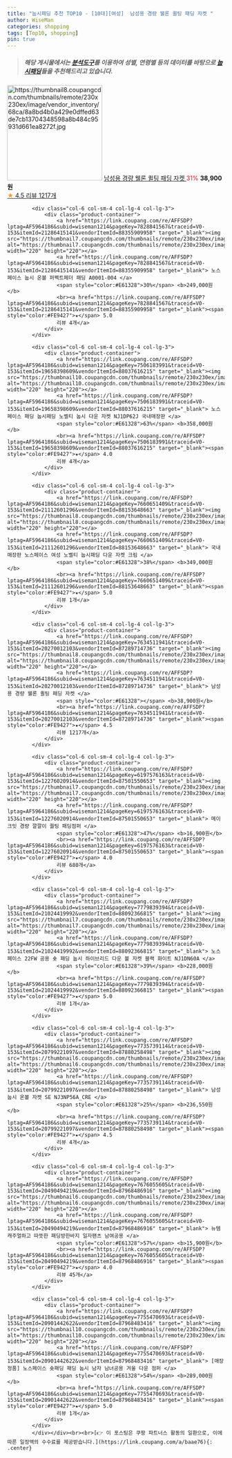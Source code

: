 ```yaml
---
title: "눕시패딩 추천 TOP10 - [10대][여성]  남성용 경량 웰론 퀼팅 패딩 자켓 "
author: WiseMan
categories: shopping
tags: [Top10, shopping]
pin: true
---
```


> ##### 해당 게시물에서는 [**분석도구**](https://itemscout.io/)를 이용하여 **성별**, **연령별** 등의 데이터를 바탕으로 [**눕시패딩**](https://link.coupang.com/a/baae76)들을 추천해드리고 있습니다.
<div class="container"><div class="row">
            <div class="col-6 col-sm-4 col-lg-4 col-lg-3">
                <div class="product-container">
                    <a href="https://link.coupang.com/re/AFFSDP?lptag=AF5964186&subid=wiseman1214&pageKey=7634511941&traceid=V0-153&itemId=20270012090&vendorItemId=87487822956" target="_blank"><img src="https://thumbnail8.coupangcdn.com/thumbnails/remote/230x230ex/image/vendor_inventory/68ca/8a8bd4b0a429e0dffed63de7cb13704348598a8b484c95931d661ea8272f.jpg" alt="https://thumbnail8.coupangcdn.com/thumbnails/remote/230x230ex/image/vendor_inventory/68ca/8a8bd4b0a429e0dffed63de7cb13704348598a8b484c95931d661ea8272f.jpg" width="220" height="220"></a>
                    <a href="https://link.coupang.com/re/AFFSDP?lptag=AF5964186&subid=wiseman1214&pageKey=7634511941&traceid=V0-153&itemId=20270012090&vendorItemId=87487822956" target="_blank"> 남성용 경량 웰론 퀼팅 패딩 자켓 </a>
                    <span style="color:#E61328">31%</span> <b>38,900원</b>
                    <br><a href="https://link.coupang.com/re/AFFSDP?lptag=AF5964186&subid=wiseman1214&pageKey=7634511941&traceid=V0-153&itemId=20270012090&vendorItemId=87487822956" target="_blank"><span style="color:#FE9427">★</span> 4.5
                    리뷰 1217개</a>
                </div>
            </div>
            
            <div class="col-6 col-sm-4 col-lg-4 col-lg-3">
                <div class="product-container">
                    <a href="https://link.coupang.com/re/AFFSDP?lptag=AF5964186&subid=wiseman1214&pageKey=7828841567&traceid=V0-153&itemId=21286415141&vendorItemId=88355909958" target="_blank"><img src="https://thumbnail7.coupangcdn.com/thumbnails/remote/230x230ex/image/vendor_inventory/71f5/9326edac54ed7fc90059cafa06ce0ae32bb6cde157f1e00f761a1891bbc9.jpg" alt="https://thumbnail7.coupangcdn.com/thumbnails/remote/230x230ex/image/vendor_inventory/71f5/9326edac54ed7fc90059cafa06ce0ae32bb6cde157f1e00f761a1891bbc9.jpg" width="220" height="220"></a>
                    <a href="https://link.coupang.com/re/AFFSDP?lptag=AF5964186&subid=wiseman1214&pageKey=7828841567&traceid=V0-153&itemId=21286415141&vendorItemId=88355909958" target="_blank"> 노스페이스 눕시 온볼 퍼펙트페더 패딩 A0001-004 </a>
                    <span style="color:#E61328">30%</span> <b>249,000원</b>
                    <br><a href="https://link.coupang.com/re/AFFSDP?lptag=AF5964186&subid=wiseman1214&pageKey=7828841567&traceid=V0-153&itemId=21286415141&vendorItemId=88355909958" target="_blank"><span style="color:#FE9427">★</span> 5.0
                    리뷰 4개</a>
                </div>
            </div>
            
            <div class="col-6 col-sm-4 col-lg-4 col-lg-3">
                <div class="product-container">
                    <a href="https://link.coupang.com/re/AFFSDP?lptag=AF5964186&subid=wiseman1214&pageKey=7506183991&traceid=V0-153&itemId=19658398609&vendorItemId=88037616215" target="_blank"><img src="https://thumbnail10.coupangcdn.com/thumbnails/remote/230x230ex/image/vendor_inventory/084a/28dfbe46f24dbf12b8c373b3485cec330daff9b20e923d34e64ad6adaf5d.jpeg" alt="https://thumbnail10.coupangcdn.com/thumbnails/remote/230x230ex/image/vendor_inventory/084a/28dfbe46f24dbf12b8c373b3485cec330daff9b20e923d34e64ad6adaf5d.jpeg" width="220" height="220"></a>
                    <a href="https://link.coupang.com/re/AFFSDP?lptag=AF5964186&subid=wiseman1214&pageKey=7506183991&traceid=V0-153&itemId=19658398609&vendorItemId=88037616215" target="_blank"> 노스페이스 패딩 눕시패딩 노벨티 눕시 다운 자켓 NJ1DP62J 국내매장판 </a>
                    <span style="color:#E61328">63%</span> <b>358,000원</b>
                    <br><a href="https://link.coupang.com/re/AFFSDP?lptag=AF5964186&subid=wiseman1214&pageKey=7506183991&traceid=V0-153&itemId=19658398609&vendorItemId=88037616215" target="_blank"><span style="color:#FE9427">★</span> 4.0
                    리뷰 4개</a>
                </div>
            </div>
            
            <div class="col-6 col-sm-4 col-lg-4 col-lg-3">
                <div class="product-container">
                    <a href="https://link.coupang.com/re/AFFSDP?lptag=AF5964186&subid=wiseman1214&pageKey=7660651409&traceid=V0-153&itemId=21112601296&vendorItemId=88153648663" target="_blank"><img src="https://thumbnail8.coupangcdn.com/thumbnails/remote/230x230ex/image/vendor_inventory/64d7/6ce3a8ad17e89517abd7b0428c4dade0ed253fbc1d3ea5e0dc174b89d088.jpg" alt="https://thumbnail8.coupangcdn.com/thumbnails/remote/230x230ex/image/vendor_inventory/64d7/6ce3a8ad17e89517abd7b0428c4dade0ed253fbc1d3ea5e0dc174b89d088.jpg" width="220" height="220"></a>
                    <a href="https://link.coupang.com/re/AFFSDP?lptag=AF5964186&subid=wiseman1214&pageKey=7660651409&traceid=V0-153&itemId=21112601296&vendorItemId=88153648663" target="_blank"> 국내매장판 노스페이스 여성 노벨티 눕시패딩 다운 자켓 크림 </a>
                    <span style="color:#E61328">38%</span> <b>349,000원</b>
                    <br><a href="https://link.coupang.com/re/AFFSDP?lptag=AF5964186&subid=wiseman1214&pageKey=7660651409&traceid=V0-153&itemId=21112601296&vendorItemId=88153648663" target="_blank"><span style="color:#FE9427">★</span> 5.0
                    리뷰 1개</a>
                </div>
            </div>
            
            <div class="col-6 col-sm-4 col-lg-4 col-lg-3">
                <div class="product-container">
                    <a href="https://link.coupang.com/re/AFFSDP?lptag=AF5964186&subid=wiseman1214&pageKey=7634511941&traceid=V0-153&itemId=20270012103&vendorItemId=87289714736" target="_blank"><img src="https://thumbnail8.coupangcdn.com/thumbnails/remote/230x230ex/image/vendor_inventory/c81f/f717c999ce6da32818223c4e82733c3e03e6d275ce7575f1e069c296c5e9.jpg" alt="https://thumbnail8.coupangcdn.com/thumbnails/remote/230x230ex/image/vendor_inventory/c81f/f717c999ce6da32818223c4e82733c3e03e6d275ce7575f1e069c296c5e9.jpg" width="220" height="220"></a>
                    <a href="https://link.coupang.com/re/AFFSDP?lptag=AF5964186&subid=wiseman1214&pageKey=7634511941&traceid=V0-153&itemId=20270012103&vendorItemId=87289714736" target="_blank"> 남성용 경량 웰론 퀼팅 패딩 자켓 </a>
                    <span style="color:#E61328"></span> <b>38,900원</b>
                    <br><a href="https://link.coupang.com/re/AFFSDP?lptag=AF5964186&subid=wiseman1214&pageKey=7634511941&traceid=V0-153&itemId=20270012103&vendorItemId=87289714736" target="_blank"><span style="color:#FE9427">★</span> 4.5
                    리뷰 1217개</a>
                </div>
            </div>
            
            <div class="col-6 col-sm-4 col-lg-4 col-lg-3">
                <div class="product-container">
                    <a href="https://link.coupang.com/re/AFFSDP?lptag=AF5964186&subid=wiseman1214&pageKey=6197576163&traceid=V0-153&itemId=12276020914&vendorItemId=87501550653" target="_blank"><img src="https://thumbnail7.coupangcdn.com/thumbnails/remote/230x230ex/image/vendor_inventory/d299/ca002c529ecc8de5f53b34d1d8347f409b9a9264667d5ad78c3b14f7917e.jpg" alt="https://thumbnail7.coupangcdn.com/thumbnails/remote/230x230ex/image/vendor_inventory/d299/ca002c529ecc8de5f53b34d1d8347f409b9a9264667d5ad78c3b14f7917e.jpg" width="220" height="220"></a>
                    <a href="https://link.coupang.com/re/AFFSDP?lptag=AF5964186&subid=wiseman1214&pageKey=6197576163&traceid=V0-153&itemId=12276020914&vendorItemId=87501550653" target="_blank"> 메이크잇 경량 깔깔이 퀄팅 패딩점퍼 </a>
                    <span style="color:#E61328">47%</span> <b>16,900원</b>
                    <br><a href="https://link.coupang.com/re/AFFSDP?lptag=AF5964186&subid=wiseman1214&pageKey=6197576163&traceid=V0-153&itemId=12276020914&vendorItemId=87501550653" target="_blank"><span style="color:#FE9427">★</span> 4.0
                    리뷰 680개</a>
                </div>
            </div>
            
            <div class="col-6 col-sm-4 col-lg-4 col-lg-3">
                <div class="product-container">
                    <a href="https://link.coupang.com/re/AFFSDP?lptag=AF5964186&subid=wiseman1214&pageKey=7779839394&traceid=V0-153&itemId=21024419992&vendorItemId=88092366815" target="_blank"><img src="https://thumbnail7.coupangcdn.com/thumbnails/remote/230x230ex/image/vendor_inventory/3f0a/252992bb2a01dd9d55735c3d2762245fa240d21b787c7692affe674c80da.jpg" alt="https://thumbnail7.coupangcdn.com/thumbnails/remote/230x230ex/image/vendor_inventory/3f0a/252992bb2a01dd9d55735c3d2762245fa240d21b787c7692affe674c80da.jpg" width="220" height="220"></a>
                    <a href="https://link.coupang.com/re/AFFSDP?lptag=AF5964186&subid=wiseman1214&pageKey=7779839394&traceid=V0-153&itemId=21024419992&vendorItemId=88092366815" target="_blank"> 노스페이스 22FW 공용 숏 패딩 눕시 하이브리드 다운 볼 자켓 블랙 화이트 NJ1DN60A </a>
                    <span style="color:#E61328">39%</span> <b>228,000원</b>
                    <br><a href="https://link.coupang.com/re/AFFSDP?lptag=AF5964186&subid=wiseman1214&pageKey=7779839394&traceid=V0-153&itemId=21024419992&vendorItemId=88092366815" target="_blank"><span style="color:#FE9427">★</span> 5.0
                    리뷰 1개</a>
                </div>
            </div>
            
            <div class="col-6 col-sm-4 col-lg-4 col-lg-3">
                <div class="product-container">
                    <a href="https://link.coupang.com/re/AFFSDP?lptag=AF5964186&subid=wiseman1214&pageKey=7735739114&traceid=V0-153&itemId=20799221097&vendorItemId=87880258498" target="_blank"><img src="https://thumbnail6.coupangcdn.com/thumbnails/remote/230x230ex/image/vendor_inventory/9542/8dbf014b42320054dabdfc6baa827074aec64a676015a633853e997b7485.jpg" alt="https://thumbnail6.coupangcdn.com/thumbnails/remote/230x230ex/image/vendor_inventory/9542/8dbf014b42320054dabdfc6baa827074aec64a676015a633853e997b7485.jpg" width="220" height="220"></a>
                    <a href="https://link.coupang.com/re/AFFSDP?lptag=AF5964186&subid=wiseman1214&pageKey=7735739114&traceid=V0-153&itemId=20799221097&vendorItemId=87880258498" target="_blank"> 남성 눕시 온볼 자켓 SE NJ3NP56A_CRE </a>
                    <span style="color:#E61328">25%</span> <b>236,550원</b>
                    <br><a href="https://link.coupang.com/re/AFFSDP?lptag=AF5964186&subid=wiseman1214&pageKey=7735739114&traceid=V0-153&itemId=20799221097&vendorItemId=87880258498" target="_blank"><span style="color:#FE9427">★</span> 4.5
                    리뷰 4개</a>
                </div>
            </div>
            
            <div class="col-6 col-sm-4 col-lg-4 col-lg-3">
                <div class="product-container">
                    <a href="https://link.coupang.com/re/AFFSDP?lptag=AF5964186&subid=wiseman1214&pageKey=7676055605&traceid=V0-153&itemId=20490494219&vendorItemId=87968486916" target="_blank"><img src="https://thumbnail6.coupangcdn.com/thumbnails/remote/230x230ex/image/vendor_inventory/a8be/ef1a86f329183ab8197d119c8b18482ff45e2e59ef9de92de4886d691424.jpg" alt="https://thumbnail6.coupangcdn.com/thumbnails/remote/230x230ex/image/vendor_inventory/a8be/ef1a86f329183ab8197d119c8b18482ff45e2e59ef9de92de4886d691424.jpg" width="220" height="220"></a>
                    <a href="https://link.coupang.com/re/AFFSDP?lptag=AF5964186&subid=wiseman1214&pageKey=7676055605&traceid=V0-153&itemId=20490494219&vendorItemId=87968486916" target="_blank"> 뉴템 캐주얼하고 따뜻한 패딩방한바지 일자팬츠 남여공용 </a>
                    <span style="color:#E61328">57%</span> <b>15,900원</b>
                    <br><a href="https://link.coupang.com/re/AFFSDP?lptag=AF5964186&subid=wiseman1214&pageKey=7676055605&traceid=V0-153&itemId=20490494219&vendorItemId=87968486916" target="_blank"><span style="color:#FE9427">★</span> 4.0
                    리뷰 45개</a>
                </div>
            </div>
            
            <div class="col-6 col-sm-4 col-lg-4 col-lg-3">
                <div class="product-container">
                    <a href="https://link.coupang.com/re/AFFSDP?lptag=AF5964186&subid=wiseman1214&pageKey=7755470693&traceid=V0-153&itemId=20901442622&vendorItemId=87968483416" target="_blank"><img src="https://thumbnail10.coupangcdn.com/thumbnails/remote/230x230ex/image/vendor_inventory/308a/94a0b9dd804206a9e2297e07dc237b3868c3c550168202568298f2f8e1a9.png" alt="https://thumbnail10.coupangcdn.com/thumbnails/remote/230x230ex/image/vendor_inventory/308a/94a0b9dd804206a9e2297e07dc237b3868c3c550168202568298f2f8e1a9.png" width="220" height="220"></a>
                    <a href="https://link.coupang.com/re/AFFSDP?lptag=AF5964186&subid=wiseman1214&pageKey=7755470693&traceid=V0-153&itemId=20901442622&vendorItemId=87968483416" target="_blank"> [매장정품] 노스페이스 숏패딩 패딩 눕시 남자 남녀공용 겨울 다운 점퍼 </a>
                    <span style="color:#E61328">54%</span> <b>289,000원</b>
                    <br><a href="https://link.coupang.com/re/AFFSDP?lptag=AF5964186&subid=wiseman1214&pageKey=7755470693&traceid=V0-153&itemId=20901442622&vendorItemId=87968483416" target="_blank"><span style="color:#FE9427">★</span> 5.0
                    리뷰 1개</a>
                </div>
            </div>
            </div></div><br><br>[👉 이 포스팅은 쿠팡 파트너스 활동의 일환으로, 이에 따른 일정액의 수수료를 제공받습니다.](https://link.coupang.com/a/baae76){: .center}